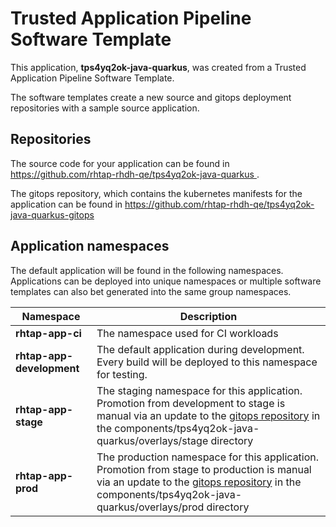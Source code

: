 # Trusted Application Pipeline Software Template

This application, **tps4yq2ok-java-quarkus**, was created from a Trusted Application Pipeline Software Template.

The software templates create a new source and gitops deployment repositories with a sample source application. 

## Repositories

The source code for your application can be found in [https://github.com/rhtap-rhdh-qe/tps4yq2ok-java-quarkus ](https://github.com/rhtap-rhdh-qe/tps4yq2ok-java-quarkus ).
 
The gitops repository, which contains the kubernetes manifests for the application can be found in 
[https://github.com/rhtap-rhdh-qe/tps4yq2ok-java-quarkus-gitops ](https://github.com/rhtap-rhdh-qe/tps4yq2ok-java-quarkus-gitops ) 

## Application namespaces 

The default application will be found in the following namespaces. Applications can be deployed into unique namespaces or multiple software templates can also bet generated into the same group namespaces.  

|  Namespace   |  Description   |  
| -------- | -------- |
| **rhtap-app-ci** | The namespace used for CI workloads |
| **rhtap-app-development** | The default application during development. Every build will be deployed to this namespace for testing. |
| **rhtap-app-stage** | The staging namespace for this application. Promotion from development to stage is manual via an update to the [gitops repository](https://github.com/rhtap-rhdh-qe/tps4yq2ok-java-quarkus-gitops ) in the components/tps4yq2ok-java-quarkus/overlays/stage directory |
| **rhtap-app-prod** | The production namespace for this application. Promotion from stage to production is manual via an update to the [gitops repository](https://github.com/rhtap-rhdh-qe/tps4yq2ok-java-quarkus-gitops ) in the components/tps4yq2ok-java-quarkus/overlays/prod directory |